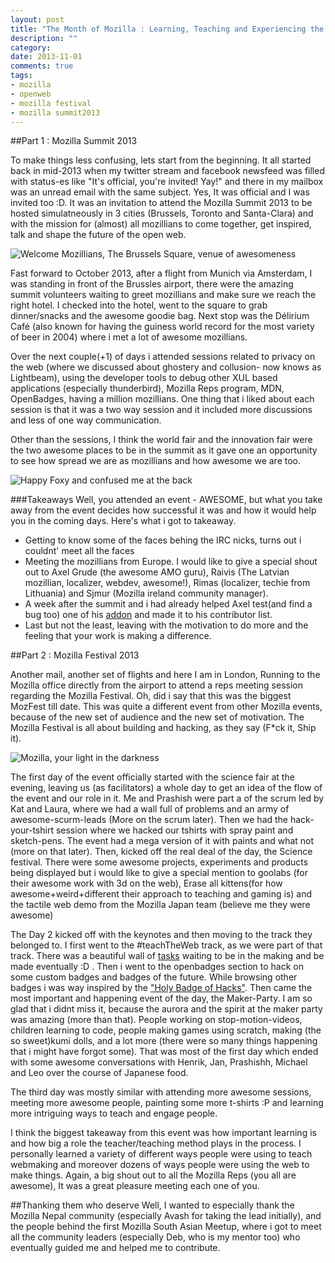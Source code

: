 ```yaml
---
layout: post
title: "The Month of Mozilla : Learning, Teaching and Experiencing the OpenWeb"
description: ""
category: 
date: 2013-11-01
comments: true
tags:
- mozilla
- openweb
- mozilla festival
- mozilla summit2013
---
```


##Part 1 : Mozilla Summit 2013

To make things less confusing, lets start from the beginning. It all started back in mid-2013 when my twitter stream and facebook newsfeed was filled with status-es like "It's official, you're invited! Yay!" and there in my mailbox was an unread email with the same subject. Yes, It was official and I was invited too :D. It was an invitation to attend the Mozilla Summit 2013 to be hosted simulatneously in 3 cities (Brussels, Toronto and Santa-Clara) and with the mission for (almost) all mozillians to come together, get inspired, talk and shape the future of the open web.

![Welcome Mozillians, The Brussels Square, venue of awesomeness](http://farm4.staticflickr.com/3730/10223251464_c4320a458b.jpg)


Fast forward to October 2013, after a flight from Munich via Amsterdam, I was standing in front of the Brussles airport, there were the amazing summit volunteers waiting to greet mozillians and make sure we reach the right hotel. I checked into the hotel, went to the square to grab dinner/snacks and the awesome goodie bag. Next stop was the Délirium Café (also known for having the guiness world record for the most variety of beer in 2004) where i met a lot of awesome mozillians.

Over the next couple(+1) of days i attended sessions related to privacy on the web (where we discussed about ghostery and collusion- now knows as Lightbeam), using the developer tools to debug other XUL based applications (especially thunderbird), Mozilla Reps program, MDN, OpenBadges, having a million mozillians. One thing that i liked about each session is that it was a two way session and it included more discussions and less of one way communication.

Other than the sessions, I think the world fair and the innovation fair were the two awesome places to be in the summit as it gave one an opportunity to see how spread we are as mozillians and how awesome we are too. 

![Happy Foxy and confused me at the back](http://farm4.staticflickr.com/3706/10096055983_2dbe4b93c5_z.jpg)


###Takeaways
Well, you attended an event - AWESOME, but what you take away from the event decides how successful it was and how it would help you in the coming days. Here's what i got to takeaway.
 - Getting to know some of the faces behing the IRC nicks, turns out i couldnt' meet all the faces
 - Meeting the mozillians from Europe. I would like to give a special shout out to Axel Grude (the awesome AMO guru), Raivis (The Latvian mozillian, localizer, webdev, awesome!), Rimas (localizer, techie from Lithuania) and Sjmur (Mozilla ireland community manager).
 - A week after the summit and i had already helped Axel test(and find a bug too) one of his [addon](https://addons.mozilla.org/en-US/thunderbird/addon/quickfolders-tabbed-folders/) and made it to his contributor list.
 - Last but not the least, leaving with the motivation to do more and the feeling that your work is making a difference.

##Part 2 : Mozilla Festival 2013

Another mail, another set of flights and here I am in London, Running to the Mozilla office directly from the airport to attend a reps meeting session regarding the Mozilla Festival. Oh, did i say that this was the biggest MozFest till date. This was quite a different event from other Mozilla events, because of the new set of audience and the new set of motivation. The Mozilla Festival is all about building and hacking, as they say (F*ck it, Ship it).

![Mozilla, your light in the darkness](http://farm3.staticflickr.com/2865/10477578876_8de75ceeb9_z.jpg)


The first day of the event officially started with the science fair at the evening, leaving us (as facilitators) a whole day to get an idea of the flow of the event and our role in it. Me and Prashish were part a of the scrum led by Kat and Laura, where we had a wall full of problems and an army of awesome-scurm-leads (More on the scrum later). Then we had the hack-your-tshirt session where we hacked our tshirts with spray paint and sketch-pens. The event had a mega version of it with paints and what not (more on that later). Then, kicked off the real deal of the day, the Science festival. There were some awesome projects, experiments and products being displayed but i would like to give a special mention to goolabs (for their awesome work with 3d on the web), Erase all kittens(for how awesome+weird+different their approach to teaching and gaming is) and the tactile web demo from the Mozilla Japan team (believe me they were awesome)

The Day 2 kicked off with the keynotes and then moving to the track they belonged to. I first went to the #teachTheWeb track, as we were part of that track. There was a beautiful wall of [tasks](http://www.flickr.com/photos/hardfire/10477598396/) waiting to be in the making and be made eventually :D . Then i went to the openbadges section to hack on some custom badges and badges of the future. While browsing other badges i was way inspired by the ["Holy Badge of Hacks"](http://www.flickr.com/photos/hardfire/10525736543/). Then came the most important and happening event of the day, the Maker-Party. I am so glad that i didnt miss it, because the aurora and the spirit at the maker party was amazing (more than that). People working on stop-motion-videos, children learning to code, people making games using scratch, making (the so sweet)kumi dolls, and a lot more (there were so many things happening that i might have forgot some). That was most of the first day which ended with some awesome conversations with Henrik, Jan, Prashishh, Michael and Leo over the course of Japanese food.

The third day was mostly similar with attending more awesome sessions, meeting more awesome people, painting some more t-shirts :P and learning more intriguing ways to teach and engage people. 

I think the biggest takeaway from this event was how important learning is and how big a role the teacher/teaching method plays in the process. I personally learned a variety of different ways people were using to teach webmaking and moreover dozens of ways people were using the web to make things. Again, a big shout out to all the Mozilla Reps (you all are awesome), It was a great pleasure meeting each one of you.

##Thanking them who deserve
Well, I wanted to especially thank the Mozilla Nepal community (especially Avash for taking the lead initially), and the people behind the first Mozilla South Asian Meetup, where i got to meet all the community leaders (especially Deb, who is my mentor too) who eventually guided me and helped me to contribute.
